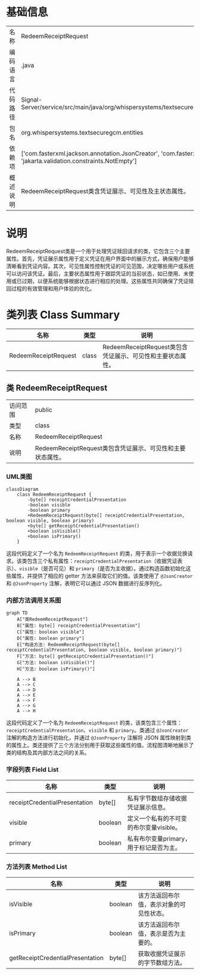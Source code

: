# 基础信息

|      |      |
|------|------|
| 名称 | RedeemReceiptRequest |
| 编码语言 | .java |
| 代码路径 | Signal-Server/service/src/main/java/org/whispersystems/textsecuregcm/entities/RedeemReceiptRequest.java |
| 包名 | org.whispersystems.textsecuregcm.entities |
| 依赖项 | ['com.fasterxml.jackson.annotation.JsonCreator', 'com.fasterxml.jackson.annotation.JsonProperty', 'jakarta.validation.constraints.NotEmpty'] |
| 概述说明 | RedeemReceiptRequest类含凭证展示、可见性及主状态属性。 |

# 说明

RedeemReceiptRequest类是一个用于处理凭证赎回请求的类，它包含三个主要属性。首先，凭证展示属性用于定义凭证在用户界面中的展示方式，确保用户能够清晰看到凭证内容。其次，可见性属性控制凭证的可见范围，决定哪些用户或系统可以访问该凭证。最后，主要状态属性用于跟踪凭证的当前状态，如已使用、未使用或已过期，以便系统能够根据状态进行相应的处理。这些属性共同确保了凭证赎回过程的有效管理和用户体验的优化。

# 类列表 Class Summary

| 名称   | 类型  | 说明 |
|-------|------|-------------|
| RedeemReceiptRequest | class | RedeemReceiptRequest类包含凭证展示、可见性和主要状态属性。 |



## 类 RedeemReceiptRequest

|      |      |
|------|------|
| 访问范围 | public |
| 类型 | class |
| 名称 | RedeemReceiptRequest |
| 说明 | RedeemReceiptRequest类包含凭证展示、可见性和主要状态属性。 |


### UML类图

```mermaid
classDiagram
    class RedeemReceiptRequest {
        -byte[] receiptCredentialPresentation
        -boolean visible
        -boolean primary
        +RedeemReceiptRequest(byte[] receiptCredentialPresentation, boolean visible, boolean primary)
        +byte[] getReceiptCredentialPresentation()
        +boolean isVisible()
        +boolean isPrimary()
    }
```

这段代码定义了一个名为 `RedeemReceiptRequest` 的类，用于表示一个收据兑换请求。该类包含三个私有属性：`receiptCredentialPresentation`（收据凭证表示）、`visible`（是否可见）和 `primary`（是否为主收据）。通过构造函数初始化这些属性，并提供了相应的 getter 方法来获取它们的值。该类使用了 `@JsonCreator` 和 `@JsonProperty` 注解，表明它可以通过 JSON 数据进行反序列化。


### 内部方法调用关系图

```mermaid
graph TD
    A["类RedeemReceiptRequest"]
    B["属性: byte[] receiptCredentialPresentation"]
    C["属性: boolean visible"]
    D["属性: boolean primary"]
    E["构造方法: RedeemReceiptRequest(byte[] receiptCredentialPresentation, boolean visible, boolean primary)"]
    F["方法: byte[] getReceiptCredentialPresentation()"]
    G["方法: boolean isVisible()"]
    H["方法: boolean isPrimary()"]

    A --> B
    A --> C
    A --> D
    A --> E
    A --> F
    A --> G
    A --> H
```

这段代码定义了一个名为 `RedeemReceiptRequest` 的类，该类包含三个属性：`receiptCredentialPresentation`、`visible` 和 `primary`。类通过 `@JsonCreator` 注解的构造方法进行初始化，并通过 `@JsonProperty` 注解将 JSON 属性映射到类的属性上。类还提供了三个方法分别用于获取这些属性的值。流程图清晰地展示了类的结构及其内部方法之间的关系。

### 字段列表 Field List

| 名称  | 类型  | 说明 |
|-------|-------|------|
| receiptCredentialPresentation | byte[] | 私有字节数组存储收据凭证展示信息。 |
| visible | boolean | 定义一个私有的不可变的布尔变量visible。 |
| primary | boolean | 私有布尔变量primary，用于标记是否为主。 |

### 方法列表 Method List

| 名称  | 类型  | 说明 |
|-------|-------|------|
| isVisible | boolean | 该方法返回布尔值，表示对象的可见性状态。 |
| isPrimary | boolean | 该方法返回布尔值，表示是否为主要的。 |
| getReceiptCredentialPresentation | byte[] | 获取收据凭证展示的字节数组方法。 |




